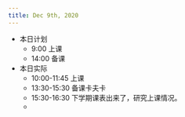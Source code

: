 ```yaml
---
title: Dec 9th, 2020
---
```


- 本日计划
    - 9:00 上课
    - 14:00 备课
- 本日实际
    - 10:00-11:45 上课
    - 13:30-15:30 备课卡夫卡
    - 15:30-16:30 下学期课表出来了，研究上课情况。
    -